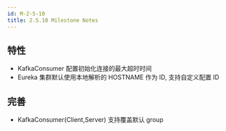 ```yaml
---
id: M-2-5-10
title: 2.5.10 Milestone Notes
---
```


## 特性

- KafkaConsumer 配置初始化连接的最大超时时间
- Eureka 集群默认使用本地解析的 HOSTNAME 作为 ID, 支持自定义配置 ID

## 完善

- KafkaConsumer(Client,Server) 支持覆盖默认 group